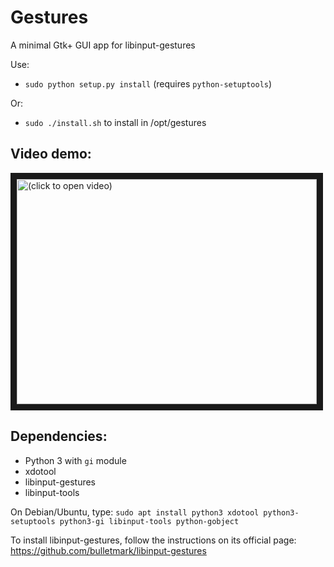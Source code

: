 # Gestures
A minimal Gtk+ GUI app for libinput-gestures

Use:
- `sudo python setup.py install` (requires `python-setuptools`)

Or:
- `sudo ./install.sh` to install in /opt/gestures


## Video demo:

<a href="http://www.youtube.com/watch?feature=player_embedded&v=MrOIEoyijXM
" target="_blank"><img src="http://img.youtube.com/vi/MrOIEoyijXM/0.jpg" 
alt="(click to open video)" width="480" height="360" border="10" /></a>

## Dependencies:
- Python 3 with `gi` module
- xdotool
- libinput-gestures
- libinput-tools

On Debian/Ubuntu, type:
`sudo apt install python3 xdotool python3-setuptools python3-gi libinput-tools python-gobject`

To install libinput-gestures, follow the instructions on its official page: https://github.com/bulletmark/libinput-gestures
